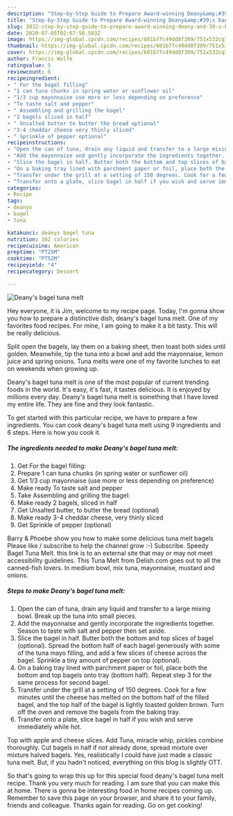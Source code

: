 ```yaml
---
description: "Step-by-Step Guide to Prepare Award-winning Deany&amp;#39;s bagel tuna melt"
title: "Step-by-Step Guide to Prepare Award-winning Deany&amp;#39;s bagel tuna melt"
slug: 3032-step-by-step-guide-to-prepare-award-winning-deany-and-39-s-bagel-tuna-melt
date: 2020-07-05T02:07:56.583Z
image: https://img-global.cpcdn.com/recipes/601b7fc49dd8f309/751x532cq70/deanys-bagel-tuna-melt-recipe-main-photo.jpg
thumbnail: https://img-global.cpcdn.com/recipes/601b7fc49dd8f309/751x532cq70/deanys-bagel-tuna-melt-recipe-main-photo.jpg
cover: https://img-global.cpcdn.com/recipes/601b7fc49dd8f309/751x532cq70/deanys-bagel-tuna-melt-recipe-main-photo.jpg
author: Francis Wolfe
ratingvalue: 5
reviewcount: 6
recipeingredient:
- " For the bagel filling"
- "1 can tuna chunks in spring water or sunflower oil"
- "1/3 cup mayonnaise use more or less depending on preference"
- "To taste salt and pepper"
- " Assembling and grilling the bagel"
- "2 bagels sliced in half"
- " Unsalted butter to butter the bread optional"
- "3-4 cheddar cheese very thinly sliced"
- " Sprinkle of pepper optional"
recipeinstructions:
- "Open the can of tuna, drain any liquid and transfer to a large mixing bowl. Break up the tuna into small pieces."
- "Add the mayonnaise and gently incorporate the ingredients together. Season to taste with salt and pepper then set aside."
- "Slice the bagel in half. Butter both the bottom and top slices of bagel (optional). Spread the bottom half of each bagel generously with some of the tuna mayo filling, and add a few slices of cheese across the bagel. Sprinkle a tiny amount of pepper on top (optional)."
- "On a baking tray lined with parchment paper or foil, place both the bottom and top bagels onto tray (bottom half). Repeat step 3 for the same process for second bagel."
- "Transfer under the grill at a setting of 150 degrees. Cook for a few minutes until the cheese has melted on the bottom half of the filled bagel, and the top half of the bagel is lightly toasted golden brown. Turn off the oven and remove the bagels from the baking tray."
- "Transfer onto a plate, slice bagel in half if you wish and serve immediately while hot."
categories:
- Recipe
tags:
- deanys
- bagel
- tuna

katakunci: deanys bagel tuna 
nutrition: 162 calories
recipecuisine: American
preptime: "PT25M"
cooktime: "PT52M"
recipeyield: "4"
recipecategory: Dessert

---
```



![Deany&#39;s bagel tuna melt](https://img-global.cpcdn.com/recipes/601b7fc49dd8f309/751x532cq70/deanys-bagel-tuna-melt-recipe-main-photo.jpg)

Hey everyone, it is Jim, welcome to my recipe page. Today, I'm gonna show you how to prepare a distinctive dish, deany&#39;s bagel tuna melt. One of my favorites food recipes. For mine, I am going to make it a bit tasty. This will be really delicious.

Split open the bagels, lay them on a baking sheet, then toast both sides until golden. Meanwhile, tip the tuna into a bowl and add the mayonnaise, lemon juice and spring onions. Tuna melts were one of my favorite lunches to eat on weekends when growing up.

Deany&#39;s bagel tuna melt is one of the most popular of current trending foods in the world. It's easy, it's fast, it tastes delicious. It is enjoyed by millions every day. Deany&#39;s bagel tuna melt is something that I have loved my entire life. They are fine and they look fantastic.


To get started with this particular recipe, we have to prepare a few ingredients. You can cook deany&#39;s bagel tuna melt using 9 ingredients and 6 steps. Here is how you cook it.

<!--inarticleads1-->

##### The ingredients needed to make Deany&#39;s bagel tuna melt:

1. Get  For the bagel filling:
1. Prepare 1 can tuna chunks (in spring water or sunflower oil)
1. Get 1/3 cup mayonnaise (use more or less depending on preference)
1. Make ready To taste salt and pepper
1. Take  Assembling and grilling the bagel:
1. Make ready 2 bagels, sliced in half
1. Get  Unsalted butter, to butter the bread (optional)
1. Make ready 3-4 cheddar cheese, very thinly sliced
1. Get  Sprinkle of pepper (optional)


Barry &amp; Phoebe show you how to make some delicious tuna melt bagels Please like / subscribe to help the channel grow :-) Subscribe. Speedy Bagel Tuna Melt. this link is to an external site that may or may not meet accessibility guidelines. This Tuna Melt from Delish.com goes out to all the canned-fish lovers. In medium bowl, mix tuna, mayonnaise, mustard and onions. 

<!--inarticleads2-->

##### Steps to make Deany&#39;s bagel tuna melt:

1. Open the can of tuna, drain any liquid and transfer to a large mixing bowl. Break up the tuna into small pieces.
1. Add the mayonnaise and gently incorporate the ingredients together. Season to taste with salt and pepper then set aside.
1. Slice the bagel in half. Butter both the bottom and top slices of bagel (optional). Spread the bottom half of each bagel generously with some of the tuna mayo filling, and add a few slices of cheese across the bagel. Sprinkle a tiny amount of pepper on top (optional).
1. On a baking tray lined with parchment paper or foil, place both the bottom and top bagels onto tray (bottom half). Repeat step 3 for the same process for second bagel.
1. Transfer under the grill at a setting of 150 degrees. Cook for a few minutes until the cheese has melted on the bottom half of the filled bagel, and the top half of the bagel is lightly toasted golden brown. Turn off the oven and remove the bagels from the baking tray.
1. Transfer onto a plate, slice bagel in half if you wish and serve immediately while hot.


Top with apple and cheese slices. Add Tuna, miracle whip, pickles combine thoroughly. Cut bagels in half if not already done, spread mixture over mixture halved bagels. Yes, realistically I could have just made a classic tuna melt. But, if you hadn&#39;t noticed, everything on this blog is slightly OTT. 

So that's going to wrap this up for this special food deany&#39;s bagel tuna melt recipe. Thank you very much for reading. I am sure that you can make this at home. There is gonna be interesting food in home recipes coming up. Remember to save this page on your browser, and share it to your family, friends and colleague. Thanks again for reading. Go on get cooking!

